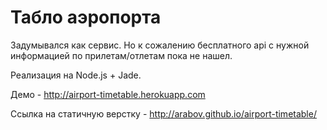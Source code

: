 # Табло аэропорта
Задумывался как сервис. Но к сожалению бесплатного api с нужной информацией по прилетам/отлетам пока не нашел.

Реализация на Node.js + Jade.

Демо - http://airport-timetable.herokuapp.com

Ссылка на статичную верстку - http://arabov.github.io/airport-timetable/
